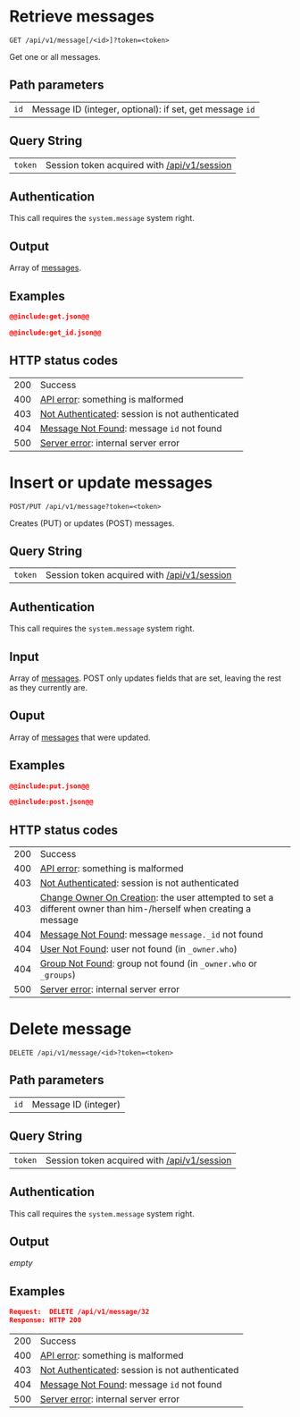 # Retrieve messages

    GET /api/v1/message[/<id>]?token=<token>

Get one or all messages.

## Path parameters

|   |   |
|---|---|
| `id`    | Message ID (integer, optional): if set, get message `id` |

## Query String

|   |   |
|---|---|
| `token` | Session token acquired with [/api/v1/session](/technical/api/session/session.md) |

## Authentication

This call requires the `system.message` system right.

## Output

Array of [messages](/technical/types/message/message.md).

## Examples

~~~~json
@@include:get.json@@
~~~~

~~~~json
@@include:get_id.json@@
~~~~

## HTTP status codes

|   |   |
|---|---|
| 200 | Success |
| 400 | [API error](/technical/errors/errors.md#api_error): something is malformed |
| 403 | [Not Authenticated](/technical/errors/errors.md#not_authenticated): session is not authenticated |
| 404 | [Message Not Found](/technical/errors/errors.md#message_not_found): message `id` not found |
| 500 | [Server error](/technical/errors/errors.md#server_error): internal server error |





# Insert or update messages

    POST/PUT /api/v1/message?token=<token>

Creates (PUT) or updates (POST) messages.

## Query String

|   |   |
|---|---|
| `token` | Session token acquired with [/api/v1/session](/technical/api/session/session.md) |

## Authentication

This call requires the `system.message` system right.

## Input

Array of [messages](/technical/types/message/message.md). POST only updates fields
that are set, leaving the rest as they currently are.

## Ouput

Array of [messages](/technical/types/message/message.md) that were updated.

## Examples

~~~~json
@@include:put.json@@
~~~~

~~~~json
@@include:post.json@@
~~~~

## HTTP status codes

|   |   |
|---|---|
| 200 | Success |
| 400 | [API error](/technical/errors/errors.md#api_error): something is malformed |
| 403 | [Not Authenticated](/technical/errors/errors.md#not_authenticated): session is not authenticated |
| 403 | [Change Owner On Creation](/technical/errors/errors.md#change_owner_on_creation): the user attempted to set a different owner than him-/herself when creating a message |
| 404 | [Message Not Found](/technical/errors/errors.md#message_not_found): message `message._id` not found |
| 404 | [User Not Found](/technical/errors/errors.md#user_not_found): user not found (in `_owner.who`) |
| 404 | [Group Not Found](/technical/errors/errors.md#group_not_found): group not found (in `_owner.who` or `_groups`) |
| 500 | [Server error](/technical/errors/errors.md#server_error): internal server error |





# Delete message

    DELETE /api/v1/message/<id>?token=<token>

## Path parameters

|   |   |
|---|---|
| `id`    | Message ID (integer) |

## Query String

|   |   |
|---|---|
| `token` | Session token acquired with [/api/v1/session](/technical/api/session/session.md) |

## Authentication

This call requires the `system.message` system right.

## Output

*empty*

## Examples

```json
Request:  DELETE /api/v1/message/32
Response: HTTP 200
```

|   |   |
|---|---|
| 200 | Success |
| 400 | [API error](/technical/errors/errors.md#api_error): something is malformed |
| 403 | [Not Authenticated](/technical/errors/errors.md#not_authenticated): session is not authenticated |
| 404 | [Message Not Found](/technical/errors/errors.md#message_not_found): message `id` not found |
| 500 | [Server error](/technical/errors/errors.md#server_error): internal server error |
